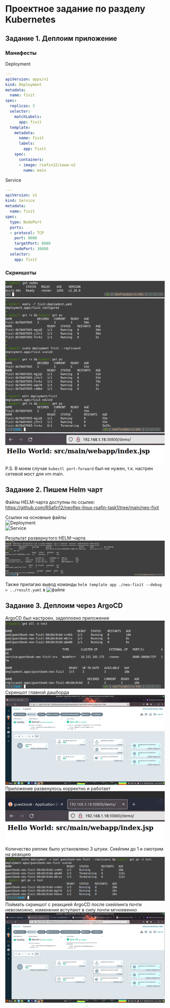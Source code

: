 
# Проектное задание по разделу Kubernetes  

## Задание 1. Деплоим приложение  
### Манифесты
Deployment  
```yaml
---
apiVersion: apps/v1
kind: Deployment
metadata:
  name: fixit
spec:
  replicas: 3
  selector:
    matchLabels:
      app: fixit
  template:
    metadata:
      name: fixit
      labels:
        app: fixit
    spec:
      containers:
      - image: rsafin12/iowa:v2
        name: main
```
Service  
```yaml
---
apiVersion: v1
kind: Service
metadata:
  name: fixit
spec:
  type: NodePort
  ports:
  - protocol: TCP
    port: 8080
    targetPort: 8080
    nodePort: 30800
  selector:
    app: fixit
```
### Скриншоты  
![kubectl_get_nodes](https://github.com/RSafin12/neoflex-linux-rsafin-task1/blob/main/Screenshots/k8s_screens/kubectl_get_nodes.png)  
![pods_scaling](https://github.com/RSafin12/neoflex-linux-rsafin-task1/blob/main/Screenshots/k8s_screens/kube_scaling.png)  
![nodeport](https://github.com/RSafin12/neoflex-linux-rsafin-task1/blob/main/Screenshots/k8s_screens/nodeport.png)  
P.S. В моем случае `kubectl port-forward` был не нужен, т.к. настрен сетевой мост для vm main.  

## Задание 2. Пишем Helm чарт  
   
Файлы HELM-чарта доступны по ссылке:  
https://github.com/RSafin12/neoflex-linux-rsafin-task1/tree/main/neo-fixit  

Ссылки на основные файлы   
![Deployment](https://github.com/RSafin12/neoflex-linux-rsafin-task1/blob/main/neo-fixit/templates/fixit-deployment.yaml)  
![Service](https://github.com/RSafin12/neoflex-linux-rsafin-task1/blob/main/neo-fixit/templates/super_service.yaml)

Результат развернутого HELM-чарта   
![result](https://github.com/RSafin12/neoflex-linux-rsafin-task1/blob/main/Screenshots/helm_list.png)  

Также прилагаю вывод команды `helm template app ./neo-fixit --debug > ../result.yaml` в ![файле](https://github.com/RSafin12/neoflex-linux-rsafin-task1/blob/main/result.yaml)  


## Задание 3. Деплоим через ArgoCD

ArgoCD был настроен, задеплоено приложение  
![kubectl get all -n test](https://github.com/RSafin12/neoflex-linux-rsafin-task1/blob/main/Screenshots/argo_screens/kubectl_get_all_-n_test.png)  
Скриншот главной дашборда  
![argo_app_deployed](https://github.com/RSafin12/neoflex-linux-rsafin-task1/blob/main/Screenshots/argo_screens/argo_start.png)  
Приложение развенулось корректно и работает  
![app_works](https://github.com/RSafin12/neoflex-linux-rsafin-task1/blob/main/Screenshots/argo_screens/argo_app_demo.png)  
Количество реплик было установлено 3 штуки. Скейлим до 1 и смотрим на реакцию  
![scaling_down](https://github.com/RSafin12/neoflex-linux-rsafin-task1/blob/main/Screenshots/argo_screens/argo_reaction.png)  
Поймать скриншот с реакцией ArgoCD после скейлинга почти невозможно, изменения вступают в силу почти мгноевенно  
![argo_scale_down](https://github.com/RSafin12/neoflex-linux-rsafin-task1/blob/main/Screenshots/argo_screens/argo_scale_down_to_1.png)  



